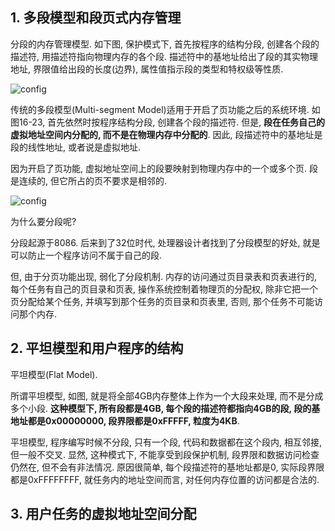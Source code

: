 ## 1. 多段模型和段页式内存管理

分段的内存管理模型. 如下图, 保护模式下, 首先按程序的结构分段, 创建各个段的描述符, 用描述符指向物理内存的各个段. 描述符中的基地址给出了段的其实物理地址, 界限值给出段的长度(边界), 属性值指示段的类型和特权级等性质. 

![config](images/9.png)

传统的多段模型(Multi-segment Model)适用于开启了页功能之后的系统环境. 如图16-23, 首先依然时按程序结构分段, 创建各个段的描述符. 但是, **段在任务自己的虚拟地址空间内分配的, 而不是在物理内存中分配的**. 因此, 段描述符中的基地址是段的线性地址, 或者说是虚拟地址. 


因为开启了页功能, 虚拟地址空间上的段要映射到物理内存中的一个或多个页. 段是连续的, 但它所占的页不要求是相邻的. 

![config](images/10.png)

为什么要分段呢?

分段起源于8086. 后来到了32位时代, 处理器设计者找到了分段模型的好处, 就是可以防止一个程序访问不属于自己的段. 

但, 由于分页功能出现, 弱化了分段机制. 内存的访问通过页目录表和页表进行的, 每个任务有自己的页目录和页表, 操作系统控制着物理页的分配权, 除非它把一个页分配给某个任务, 并填写到那个任务的页目录和页表里, 否则, 那个任务不可能访问那个内存. 

## 2. 平坦模型和用户程序的结构

平坦模型(Flat Model). 

所谓平坦模型, 如图, 就是将全部4GB内存整体上作为一个大段来处理, 而不是分成多个小段. **这种模型下, 所有段都是4GB, 每个段的描述符都指向4GB的段, 段的基地址都是0x00000000, 段界限都是0xFFFFF, 粒度为4KB**. 

平坦模型, 程序编写时候不分段, 只有一个段, 代码和数据都在这个段内, 相互邻接, 但一般不交叉. 显然, 这种模式下, 不能享受到段保护机制, 段界限和数据访问检查仍然在, 但不会有非法情况. 原因很简单, 每个段描述符的基地址都是0, 实际段界限都是0xFFFFFFFF, 就任务内的地址空间而言, 对任何内存位置的访问都是合法的. 

## 3. 用户任务的虚拟地址空间分配

